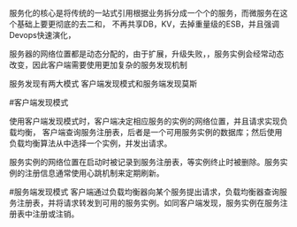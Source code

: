 服务化的核心是将传统的一站式引用根据业务拆分成一个个的服务，而微服务在这个基础上要更彻底的去二和，
不再共享DB，KV，去掉重量级的ESB，并且强调Devops快速演化，

服务器的网络位置都是动态分配的，由于扩展，升级失败，，服务实例会经常动态改变，因此客户端需要使用更加复杂的服务发现机制

服务发现有两大模式
客户端发现模式和服务端发现莫斯

#客户端发现模式

使用客户端发现模式时，客户端决定相应服务的实例的网络位置，并且请求实现负载均衡，
客户端查询服务注册表，后者是一个可用服务实例的数据库；然后使用负载均衡算法从中选择一个实例，并发出请求。

服务实例的网络位置在启动时被记录到服务注册表，等实例终止时被删除。服务实例的注册信息通常使用心跳机制来定期刷新。


#服务端发现模式
客户端通过负载均衡器向某个服务提出请求，负载均衡器查询服务注册表，并将请求转发到可用的服务实例。如同客户端发现，服务实例在服务注册表中注册或注销。
